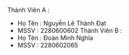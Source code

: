 Thành Viên A : 
- Họ Tên : Nguyễn Lê Thành Đạt
- MSSV : 2280600602
Thành Viên B : 
- Họ Tên : Đoàn Minh Nghĩa
- MSSV : 2280602065
